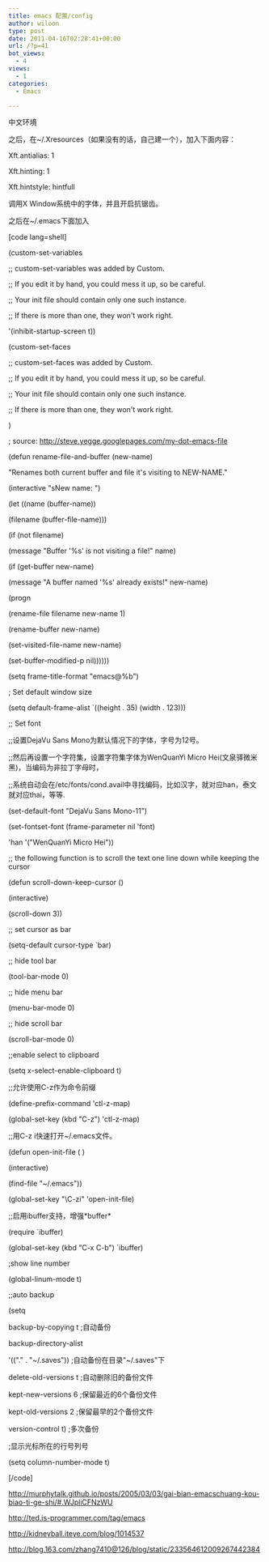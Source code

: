 ```yaml
---
title: emacs 配置/config
author: wiloon
type: post
date: 2011-04-16T02:28:41+00:00
url: /?p=41
bot_views:
  - 4
views:
  - 1
categories:
  - Emacs

---
```

中文环境
  
之后，在~/.Xresources（如果没有的话，自己建一个），加入下面内容：
  
Xft.antialias: 1
  
Xft.hinting: 1
  
Xft.hintstyle: hintfull
  
调用X Window系统中的字体，并且开启抗锯齿。

之后在~/.emacs下面加入

[code lang=shell]
  
(custom-set-variables
   
;; custom-set-variables was added by Custom.
   
;; If you edit it by hand, you could mess it up, so be careful.
   
;; Your init file should contain only one such instance.
   
;; If there is more than one, they won't work right.
   
'(inhibit-startup-screen t))
  
(custom-set-faces
   
;; custom-set-faces was added by Custom.
   
;; If you edit it by hand, you could mess it up, so be careful.
   
;; Your init file should contain only one such instance.
   
;; If there is more than one, they won't work right.
   
)

; source: http://steve.yegge.googlepages.com/my-dot-emacs-file
  
(defun rename-file-and-buffer (new-name)
    
"Renames both current buffer and file it's visiting to NEW-NAME."
    
(interactive "sNew name: ")
    
(let ((name (buffer-name))
          
(filename (buffer-file-name)))
      
(if (not filename)
          
(message "Buffer '%s' is not visiting a file!" name)
        
(if (get-buffer new-name)
            
(message "A buffer named '%s' already exists!" new-name)
          
(progn
            
(rename-file filename new-name 1)
            
(rename-buffer new-name)
            
(set-visited-file-name new-name)
            
(set-buffer-modified-p nil))))))

(setq frame-title-format "emacs@%b")

; Set default window size
  
(setq default-frame-alist \`((height . 35) (width . 123)))

;; Set font
  
;;设置DejaVu Sans Mono为默认情况下的字体，字号为12号。
  
;;然后再设置一个字符集，设置字符集字体为WenQuanYi Micro Hei(文泉驿微米黑)，当编码为非拉丁字母时，
  
;;系统自动会在/etc/fonts/cond.avail中寻找编码，比如汉字，就对应han，泰文就对应thai，等等.
  
(set-default-font "DejaVu Sans Mono-11")
  
(set-fontset-font (frame-parameter nil 'font)
            
'han '("WenQuanYi Micro Hei"))

;; the following function is to scroll the text one line down while keeping the cursor
  
(defun scroll-down-keep-cursor ()
  
(interactive)
  
(scroll-down 3))

;; set cursor as bar
  
(setq-default cursor-type \`bar)

;; hide tool bar
  
(tool-bar-mode 0)

;; hide menu bar
  
(menu-bar-mode 0)

;; hide scroll bar
  
(scroll-bar-mode 0)

;;enable select to clipboard
  
(setq x-select-enable-clipboard t)

;;允许使用C-z作为命令前缀
  
(define-prefix-command 'ctl-z-map)
  
(global-set-key (kbd "C-z") 'ctl-z-map) 

;;用C-z i快速打开~/.emacs文件。
  
(defun open-init-file ( )
    
(interactive)
    
(find-file "~/.emacs")) 

(global-set-key "\C-zi" 'open-init-file) 

;;启用ibuffer支持，增强\*buffer\*
  
(require \`ibuffer)
  
(global-set-key (kbd "C-x C-b") \`ibuffer)

;show line number
  
(global-linum-mode t)

;;auto backup
  
(setq
      
backup-by-copying t ;自动备份
      
backup-directory-alist
      
'(("." . "~/.saves")) ;自动备份在目录"~/.saves"下
      
delete-old-versions t ;自动删除旧的备份文件
      
kept-new-versions 6 ;保留最近的6个备份文件
      
kept-old-versions 2 ;保留最早的2个备份文件
      
version-control t) ;多次备份

;显示光标所在的行号列号
  
(setq column-number-mode t) 

[/code]

http://murphytalk.github.io/posts/2005/03/03/gai-bian-emacschuang-kou-biao-ti-ge-shi/#.WJpliCFNzWU
  
http://ted.is-programmer.com/tag/emacs
  
http://kidneyball.iteye.com/blog/1014537
  
http://blog.163.com/zhang7410@126/blog/static/233564612009267442384